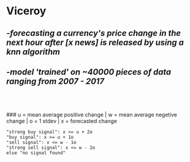 # Viceroy
## *-forecasting a currency's price change in the next hour after [x news] is released by using a knn algorithm*
## *-model 'trained' on ~40000 pieces of data ranging from 2007 - 2017*
<br/>
<br/>
<br/>
### u = mean average positive change | w = mean average negetive change | o = 1 stdev | x = forecasted change

```
"strong buy signal": x >= u + 2o 
"buy signal": x >= u + 1o 
"sell signal": x <= w - 1o
"strong sell signal": x <= w - 2o 
else "no signal found"
```
